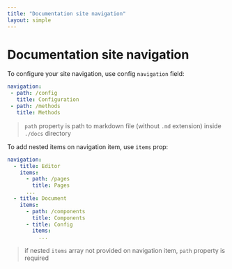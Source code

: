 ```yaml
---
title: "Documentation site navigation"
layout: simple
---
```


# Documentation site navigation

To configure your site navigation, use config `navigation` field:

```yaml
navigation:
 - path: /config
   title: Configuration
 - path: /methods
   title: Methods
```

> `path` property is path to markdown file (without `.md` extension) inside `./docs` directory

To add nested items on navigation item, use `items` prop:

```yaml
navigation:
  - title: Editor
    items:
      - path: /pages
        title: Pages
      ...
  - title: Document
    items:
      - path: /components
        title: Components
      - title: Config
        items:
          ...
```

> if nested `items` array not provided on navigation item, `path` property is required
